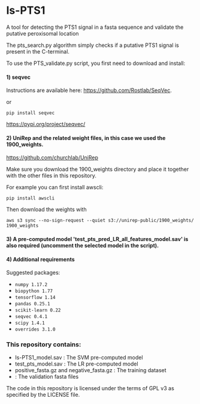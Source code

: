 # Is-PTS1
A tool for detecting the PTS1 signal in a fasta sequence and validate the putative peroxisomal location

The pts_search.py algorithm simply checks if a putative PTS1 signal is present in the C-terminal.

To use the PTS_validate.py script, you first need to download and install:

#### 1) seqvec 
Instructions are available here: https://github.com/Rostlab/SeqVec.

or 

`pip install seqvec`

https://pypi.org/project/seqvec/

#### 2) UniRep and the related weight files, in this case we used the 1900_weights.

https://github.com/churchlab/UniRep

Make sure you download the 1900_weights directory and place it together with the other files in this repository.

For example you can first install awscli: 

`pip install awscli`

Then download the weights with

`aws s3 sync --no-sign-request --quiet s3://unirep-public/1900_weights/ 1900_weights`


#### 3) A pre-computed model 'test_pts_pred_LR_all_features_model.sav' is also required (uncomment the selected model in the script). 

#### 4) Additional requirements

Suggested packages:

- `numpy 1.17.2`
- `biopython 1.77`
- `tensorflow 1.14`
- `pandas 0.25.1`
- `scikit-learn 0.22`
- `seqvec 0.4.1`
- `scipy 1.4.1`
- `overrides 3.1.0`


### This repository contains:

- Is-PTS1_model.sav : The SVM pre-computed model 
- test_pts_model.sav : The LR pre-computed model
- positive_fasta.gz and negative_fasta.gz : The training dataset
- : The validation fasta files
  
The code in this repository is licensed under the terms of GPL v3 as specified by the LICENSE file.
